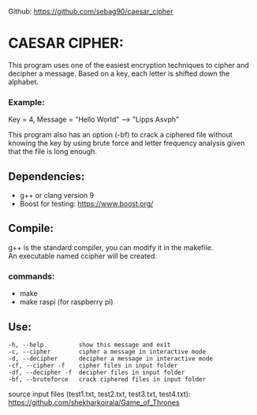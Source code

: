 Github: https://github.com/sebag90/caesar_cipher

# CAESAR CIPHER:
This program uses one of the easiest encryption techniques to cipher and decipher a message.
Based on a key, each letter is shifted down the alphabet.

### Example:

Key = 4, Message = "Hello World" --> "Lipps Asvph"


This program also has an option (-bf) to crack a ciphered file without knowing the key by using 
brute force and letter frequency analysis given that the file is long enough.


## Dependencies:

- g++ or clang version 9
- Boost for testing: https://www.boost.org/

## Compile:
g++ is the standard compiler, you can modify it in the makefile.  
An executable named ccipher will be created. 

### commands: 

- make
- make raspi (for raspberry pi)

## Use:
	-h, --help	    	show this message and exit 
	-c, --cipher		cipher a message in interactive mode 
	-d, --decipher		decipher a message in interactive mode 
	-cf, --cipher -f	cipher files in input folder 
	-df, --decipher -f	decipher files in input folder 
	-bf, --bruteforce	crack ciphered files in input folder 



source input files (test1.txt, test2.txt, test3.txt, test4.txt):  
https://github.com/shekharkoirala/Game_of_Thrones